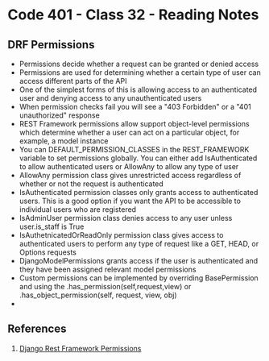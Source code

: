 # Code 401 - Class 32 - Reading Notes

## DRF Permissions

- Permissions decide whether a request can be granted or denied access
- Permissions are used for determining whether a certain type of user can access different parts of the API
- One of the simplest forms of this is allowing access to an authenticated user and denying access to any unauthenticated users
- When permission checks fail you will see a "403 Forbidden" or a "401 unauthorized" response
- REST Framework permissions allow support object-level permissions which determine whether a user can act on a particular object, for example, a model instance
- You can DEFAULT_PERMISSION_CLASSES in the REST_FRAMEWORK variable to set permissions globally. You can either add IsAuthenticated to allow authenticated users or AllowAny to allow any type of user
- AllowAny permission class gives unrestricted access regardless of whether or not the request is authenticated
- IsAuthenticated permission classes only grants access to authenticated users. This is a good option if you want the API to be accessible to individual users who are registered
- IsAdminUser permission class denies access to any user unless user.is_staff is True
- IsAuthetnicatedOrReadOnly permission class gives access to authenticated users to perform any type of request like a GET, HEAD, or Options requests
- DjangoModelPermissions grants access if the user is authenticated and they have been assigned relevant model permissions
- Custom permissions can be implemented by overriding BasePermission and using the .has_permission(self,request,view) or .has_object_permission(self, request, view, obj)
- 
## References

1. [Django Rest Framework Permissions](https://www.django-rest-framework.org/api-guide/permissions/)
